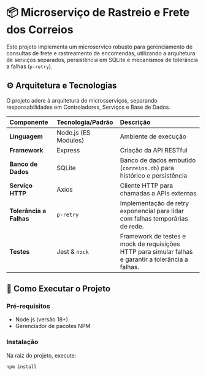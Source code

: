 # 📦 Microserviço de Rastreio e Frete dos Correios

Este projeto implementa um microserviço robusto para gerenciamento de consultas de frete e rastreamento de encomendas, utilizando a arquitetura de serviços separados, persistência em SQLite e mecanismos de tolerância a falhas (`p-retry`).

## ⚙️ Arquitetura e Tecnologias

O projeto adere à arquitetura de microsserviços, separando responsabilidades em Controladores, Serviços e Base de Dados.

| Componente | Tecnologia/Padrão | Descrição |
| :--- | :--- | :--- |
| **Linguagem** | Node.js (ES Modules) | Ambiente de execução |
| **Framework** | Express | Criação da API RESTful |
| **Banco de Dados** | SQLite | Banco de dados embutido (`correios.db`) para histórico e persistência |
| **Serviço HTTP** | Axios | Cliente HTTP para chamadas a APIs externas |
| **Tolerância a Falhas** | `p-retry` | Implementação de retry exponencial para lidar com falhas temporárias de rede. |
| **Testes** | Jest & `nock` | Framework de testes e mock de requisições HTTP para simular falhas e garantir a tolerância a falhas. |

## 🚀 Como Executar o Projeto

### Pré-requisitos

* Node.js (versão 18+)
* Gerenciador de pacotes NPM

### Instalação

Na raiz do projeto, execute:

```bash
npm install
